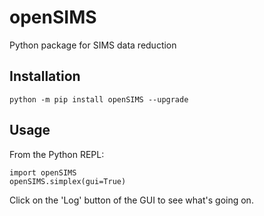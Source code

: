 # openSIMS

Python package for SIMS data reduction

## Installation

```
python -m pip install openSIMS --upgrade
```

## Usage

From the Python REPL:

```
import openSIMS
openSIMS.simplex(gui=True)
```

Click on the 'Log' button of the GUI to see what's going on.
